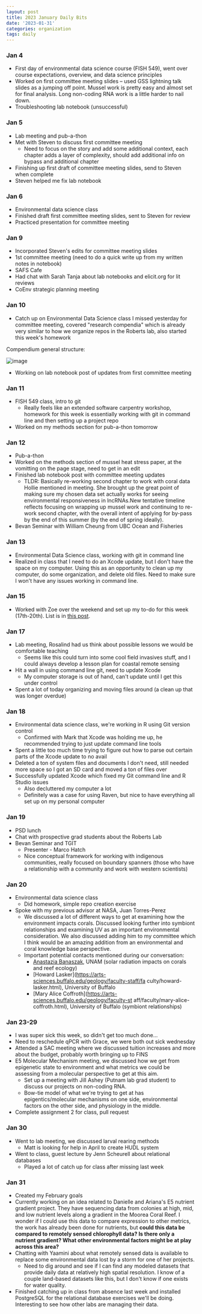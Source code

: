 ```yaml
---
layout: post
title: 2023 January Daily Bits
date: '2023-01-31'
categories: organization
tags: daily
---
```


### Jan 4
* First day of environmental data science course (FISH 549), went over course       expectations, overview, and data science principles
* Worked on first committee meeting slides – used GSS lightning talk slides as a    jumping off point. Mussel work is pretty easy and almost set for final analysis.   Long non-coding RNA work is a little harder to nail down.
* Troubleshooting lab notebook (unsuccessful)

### Jan 5
* Lab meeting and pub-a-thon
* Met with Steven to discuss first committee meeting
  * Need to focus on the story and add some additional context, each chapter adds   a layer of complexity, should add additional info on bypass and additional        chapter
* Finishing up first draft of committee meeting slides, send to Steven when         complete
* Steven helped me fix lab notebook

### Jan 6
* Environmental data science class
* Finished draft first committee meeting slides, sent to Steven for review
* Practiced presentation for committee meeting

### Jan 9
* Incorporated Steven's edits for committee meeting slides
* 1st committee meeting (need to do a quick write up from my written notes in notebook)
* SAFS Cafe
* Had chat with Sarah Tanja about lab notebooks and elicit.org for lit reviews
* CoEnv strategic planning meeting

### Jan 10
* Catch up on Environmental Data Science class I missed yesterday for committee     meeting, covered "research compendia" which is already very similar to how we     organize repos in the Roberts lab, also started this week's homework

Compendium general structure:

![image](https://github.com/zbengt/zbengt.github.io/blob/master/assets/img/FISH549/FISH549_MediumCompendia_Schematic.png?raw=true)

* Working on lab notebook post of updates from first committee meeting

### Jan 11
* FISH 549 class, intro to git
  * Really feels like an extended software carpentry workshop, homework for this
    week is essentially working with git in command line and then setting up a 
    project repo
* Worked on my methods section for pub-a-thon tomorrow

### Jan 12
* Pub-a-thon
* Worked on the methods section of mussel heat stress paper, at the vomitting on the page stage, need to get in an edit
* Finished lab notebook post with committee meeting updates
  * TLDR: Basically re-working second chapter to work with coral data Hollie          mentioned in meeting. She brought up the great point of making sure my chosen     data set actually works for seeing environmental responsiveness in lncRNAs.New     tentative timeline reflects focusing on wrapping up mussel work and continuing     to re-work second chapter, with the overall intent of applying for by-pass by     the end of this summer (by the end of spring ideally).
* Bevan Seminar with William Cheung from UBC Ocean and Fisheries
  
### Jan 13
* Environmental Data Science class, working with git in command line
* Realized in class that I need to do an Xcode update, but I don't have the space   on my computer. Using this as an opportunity to clean up my computer, do some     organization, and delete old files. Need to make sure I won't have any issues     working in command line.

### Jan 15
* Worked with Zoe over the weekend and set up my to-do for this week (17th-20th).   List is in [this post](https://zbengt.github.io/2023-01-15-Weekof17-To-Do/).

### Jan 17
* Lab meeting, Rosalind had us think about possible lessons we would be             comfortable teaching
  * Seems like this could turn into some cool field invasives stuff, and I could      always develop a lesson plan for coastal remote sensing
* Hit a wall in using command line git, need to update Xcode
  * My computer storage is out of hand, can't update until I get this under           control
* Spent a lot of today organizing and moving files around (a clean up that was      longer overdue)

### Jan 18
* Environmental data science class, we're working in R using Git version control
  * Confirmed with Mark that Xcode was holding me up, he recommended trying to        just update command line tools
* Spent a little too much time trying to figure out how to parse out certain parts   of the Xcode update to no avail
* Deleted a ton of system files and documents I don't need, still needed more       space so I got an SD card and moved a ton of files over
* Successfully updated Xcode which fixed my Git command line and R Studio issues
  * Also decluttered my computer a lot
  * Definitely was a case for using Raven, but nice to have everything all set up      on my personal computer

### Jan 19
* PSD lunch
* Chat with prospective grad students about the Roberts Lab
* Bevan Seminar and TGIT
  * Presenter - Marco Hatch
  * Nice conceptual framework for working with indigenous communities, really          focused on boundary spanners (those who have a relationship with a community       and work with western scientists)

### Jan 20
* Environmental data science class
  * Did homework, simple repo creation exercise
* Spoke with my previous advisor at NASA, Juan Torres-Perez
  * We discussed a lot of different ways to get at examining how the environment      impacts corals. Discussed looking further into symbiont relationships and         examining UV as an important environmental consideration. We also discussed       adding him to my committee which I think would be an amazing addition from an     environmental and coral knowledge base perspective.
  * Important potential contacts mentioned during our conversation:
      * [Anastazia Banaszak](https://unam.academia.edu/ABanaszak), UNAM (solar            radiation impacts on corals and reef ecology)
      * [Howard Lasker](https://arts-sciences.buffalo.edu/geology/faculty-staff/fa         culty/howard-lasker.html), University of Buffalo
      * [Mary Alice Coffroth](https://arts-sciences.buffalo.edu/geology/faculty-st         aff/faculty/mary-alice-coffroth.html), University of Buffalo (symbiont            relationships)

### Jan 23-29
* I was super sick this week, so didn't get too much done...
* Need to reschedule qPCR with Grace, we were both out sick wednesday
* Attended a SAC meeting where we discussed tuition increases and more about the    budget, probably worth bringing up to FINS
* E5 Molecular Mechanism meeting, we discussed how we get from epigenetic state to   environment and what metrics we could be assessing from a molecular perspective   to get at this aim.
    * Set up a meeting with Jill Ashey (Putnam lab grad student) to discuss our         projects on non-coding RNA.
    * Bow-tie model of what we're trying to get at has epigentics/molecular             mechanisms on one side, environmental factors on the other side, and              physiology in the middle.
* Complete assignment 2 for class, pull request

### Jan 30
* Went to lab meeting, we discussed larval rearing methods
  * Matt is looking for help in April to create HUDL system
* Went to class, guest lecture by Jenn Scheurell about relational databases
  * Played a lot of catch up for class after missing last week

### Jan 31
* Created my February goals
* Currently working on an idea related to Danielle and Ariana's E5 nutrient         gradient project. They have sequencing data from colonies at high, mid, and low   nutrient levels along a gradient in the Moorea Coral Reef. I wonder if I could    use this data to compare expression to other metrics, the work has already been   done for nutrients, but **could this data be compared to remotely sensed          chlorophyll data? Is there only a nutrient gradient? What other environmental     factors might be at play across this area?**
* Chatting with Yaamini about what remotely sensed data is available to replace     some environmental data lost by a storm for one of her projects.
  * Need to dig around and see if I can find any modeled datasets that provide        daily data at relatively high spatial resolution. I know of a couple              land-based datasets like this, but I don't know if one exists for water           quality.
* Finished catching up in class from absence last week and installed PostgreSQL     for the relational database exercises we'll be doing. Interesting to see how      other labs are managing their data.



